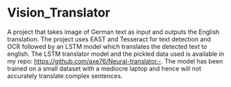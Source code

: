 # Vision_Translator
A project that takes image of German text as input and outputs the English translation. The project uses EAST and Tesseract for text detection and OCR followed by an LSTM model which translates the detected text to english. The LSTM translator model and the pickled data used is available in my repo: https://github.com/axe76/Neural-translator.-. The model has been trained on a small dataset with a mediocre laptop and hence will not accurately translate complex sentences. 
